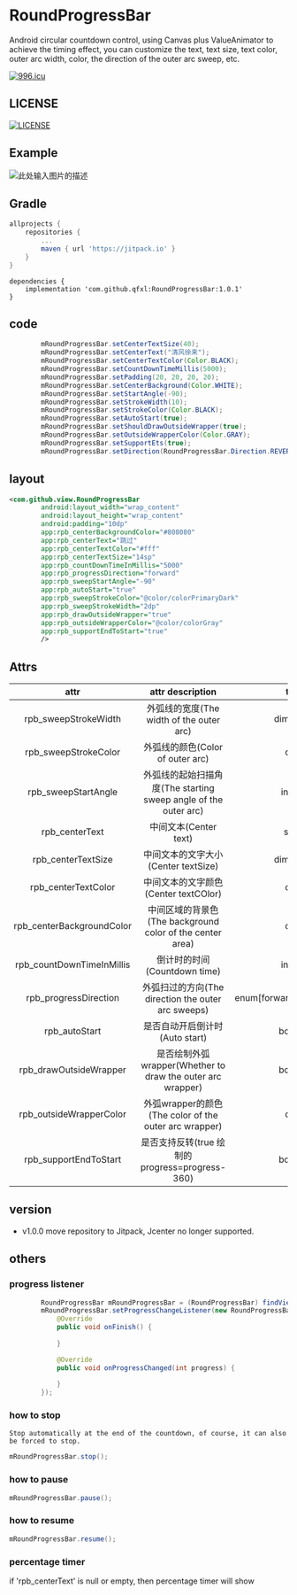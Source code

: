 # RoundProgressBar
Android circular countdown control, using Canvas plus ValueAnimator to achieve the timing effect, you can customize the text, text size, text color, outer arc width, color, the direction of the outer arc sweep, etc.

[![996.icu](https://img.shields.io/badge/link-996.icu-red.svg)](https://996.icu) 

## LICENSE

[![LICENSE](https://img.shields.io/badge/license-Anti%20996-blue.svg)](https://github.com/996icu/996.ICU/blob/master/LICENSE)

## Example

![此处输入图片的描述][1]

## Gradle

```groovy
allprojects {
	repositories {
		...
		maven { url 'https://jitpack.io' }
	}
}
```

```
dependencies {
    implementation 'com.github.qfxl:RoundProgressBar:1.0.1'
}
```
## code
```java
        mRoundProgressBar.setCenterTextSize(40);
        mRoundProgressBar.setCenterText("清风徐来");
        mRoundProgressBar.setCenterTextColor(Color.BLACK);
        mRoundProgressBar.setCountDownTimeMillis(5000);
        mRoundProgressBar.setPadding(20, 20, 20, 20);
        mRoundProgressBar.setCenterBackground(Color.WHITE);
        mRoundProgressBar.setStartAngle(-90);
        mRoundProgressBar.setStrokeWidth(10);
        mRoundProgressBar.setStrokeColor(Color.BLACK);
        mRoundProgressBar.setAutoStart(true);
        mRoundProgressBar.setShouldDrawOutsideWrapper(true);
        mRoundProgressBar.setOutsideWrapperColor(Color.GRAY);
        mRoundProgressBar.setSupportEts(true);       
        mRoundProgressBar.setDirection(RoundProgressBar.Direction.REVERSE);    
```

## layout
```xml
<com.github.view.RoundProgressBar
        android:layout_width="wrap_content"
        android:layout_height="wrap_content"
        android:padding="10dp"
        app:rpb_centerBackgroundColor="#808080"
        app:rpb_centerText="跳过"
        app:rpb_centerTextColor="#fff"
        app:rpb_centerTextSize="14sp"
        app:rpb_countDownTimeInMillis="5000"
        app:rpb_progressDirection="forward"
        app:rpb_sweepStartAngle="-90"
        app:rpb_autoStart="true"
        app:rpb_sweepStrokeColor="@color/colorPrimaryDark"
        app:rpb_sweepStrokeWidth="2dp"
        app:rpb_drawOutsideWrapper="true"
        app:rpb_outsideWrapperColor="@color/colorGray"
        app:rpb_supportEndToStart="true"                        
        />
```

## Attrs

|attr|attr description|type|default|
|:--:|:--:|:--:|:--:|
|rpb_sweepStrokeWidth|外弧线的宽度(The width of the outer arc)|dimension|2dp|
|rpb_sweepStrokeColor|外弧线的颜色(Color of outer arc)|color|Color.BLACK|
|rpb_sweepStartAngle|外弧线的起始扫描角度(The starting sweep angle of the outer arc)|integer|-90|
|rpb_centerText|中间文本(Center text)|string|-|
|rpb_centerTextSize|中间文本的文字大小(Center textSize)|dimension|12sp|
|rpb_centerTextColor|中间文本的文字颜色(Center textCOlor)|color|Color.WHITE|
|rpb_centerBackgroundColor|中间区域的背景色(The background color of the center area)|color|#808080|
|rpb_countDownTimeInMillis|倒计时的时间(Countdown time)|integer|3000(ms)|
|rpb_progressDirection|外弧扫过的方向(The direction the outer arc sweeps)|enum[forward(0),reverse(1)]|forward(0)|
|rpb_autoStart|是否自动开启倒计时(Auto start)|boolean|true|
|rpb_drawOutsideWrapper|是否绘制外弧wrapper(Whether to draw the outer arc wrapper)|boolean|false|
|rpb_outsideWrapperColor|外弧wrapper的颜色(The color of the outer arc wrapper)|color|#E8E8E8|
|rpb_supportEndToStart|是否支持反转(true 绘制的progress=progress-360)|boolean|false|

## version

* v1.0.0 move repository to Jitpack, Jcenter no longer supported.

## others
### progress listener

```java
        RoundProgressBar mRoundProgressBar = (RoundProgressBar) findViewById(R.id.rpb_1);
        mRoundProgressBar.setProgressChangeListener(new RoundProgressBar.ProgressChangeListener() {
            @Override
            public void onFinish() {
               
            }

            @Override
            public void onProgressChanged(int progress) {
             
            }
        });
```

### how to stop
`Stop automatically at the end of the countdown, of course, it can also be forced to stop.`
```java
mRoundProgressBar.stop();
```

### how to pause
```java
mRoundProgressBar.pause();
```

### how to resume 
```java
mRoundProgressBar.resume();
```

### percentage timer

if 'rpb_centerText' is null or empty, then percentage timer will show

  [1]: https://github.com/qfxl/RoundProgressBar/blob/master/gif/demo.gif
